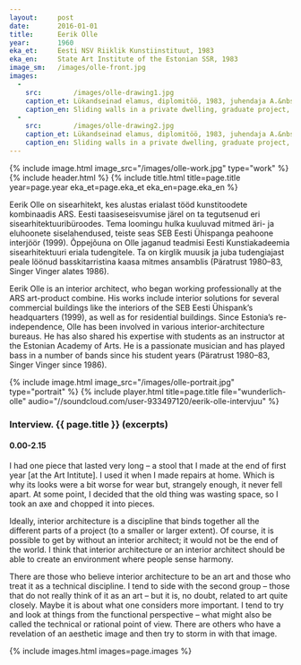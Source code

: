 ```yaml
---
layout: 	post
date:   	2016-01-01
title:  	Eerik Olle
year:		1960
eka_et:		Eesti NSV Riiklik Kunstiinstituut, 1983
eka_en:		State Art Institute of the Estonian SSR, 1983
image_sm:	/images/olle-front.jpg
images:
  -
    src: 		/images/olle-drawing1.jpg
    caption_et: Lükandseinad elamus, diplomitöö, 1983, juhendaja A.&nbsp;Padar, sõlmed, uksed
    caption_en: Sliding walls in a private dwelling, graduate project, 1983, supervisor A.&nbsp;Padar, junctions and doors
  -
    src: 		/images/olle-drawing2.jpg
    caption_et: Lükandseinad elamus, diplomitöö, 1983, juhendaja A.&nbsp;Padar, aksonomeetria, sõlmed
    caption_en: Sliding walls in a private dwelling, graduate project, 1983, supervisor A.&nbsp;Padar, axonometric projection and junctions
---
```


{% include image.html image_src="/images/olle-work.jpg" type="work" %}
{% include header.html %}
{% include title.html title=page.title year=page.year eka_et=page.eka_et eka_en=page.eka_en %}

Eerik Olle on sisearhitekt, kes alustas erialast tööd kunstitoodete kombinaadis ARS. Eesti taasiseseisvumise järel on ta tegutsenud eri sisearhitektuuribüroodes. Tema loomingu hulka kuuluvad mitmed äri- ja eluhoonete siselahendused, teiste seas SEB Eesti Ühispanga peahoone interjöör (1999). Õppejõuna on Olle jaganud teadmisi Eesti Kunstiakadeemia sisearhitektuuri eriala tudengitele. Ta on kirglik muusik ja juba tudengiajast peale löönud basskitarristina kaasa mitmes ansamblis (Päratrust 1980–83, Singer Vinger alates 1986).

Eerik Olle is an interior architect, who began working professionally at the ARS art-product combine. His works include interior solutions for several commercial buildings like the interiors of the SEB Eesti Ühispank’s headquarters (1999), as well as for residential buildings. Since Estonia’s re-independence, Olle has been involved in various interior-architecture bureaus. He has also shared his expertise with students as an instructor at the Estonian Academy of Arts. He is a passionate musician and has played bass in a number of bands since his student years (Päratrust 1980–83, Singer Vinger since 1986).

{% include image.html image_src="/images/olle-portrait.jpg" type="portrait" %}
{% include player.html title=page.title file="wunderlich-olle" audio="//soundcloud.com/user-933497120/eerik-olle-intervjuu" %}

### Interview. {{ page.title }} (excerpts)

#### 0.00-2.15

I had one piece that lasted very long – a stool that I made at the end of first year [at the Art Intitute]. I used it when I made repairs at home. Which is why its looks were a bit worse for wear but, strangely enough, it never fell apart. At some point, I decided that the old thing was wasting space, so I took an axe and chopped it into pieces.

Ideally, interior architecture is a discipline that binds together all the different parts of a project (to a smaller or larger extent). Of course, it is possible to get by without an interior architect; it would not be the end of the world. I think that interior architecture or an interior architect should be able to create an environment where people sense harmony.

There are those who believe interior architecture to be an art and those who treat it as a technical discipline. I tend to side with the second group – those that do not really think of it as an art – but it is, no doubt, related to art quite closely. Maybe it is about what one considers more important. I tend to try and look at things from the functional perspective – what might also be called the technical or rational point of view. There are others who have a revelation of an aesthetic image and then try to storm in with that image.

{% include images.html images=page.images %}
